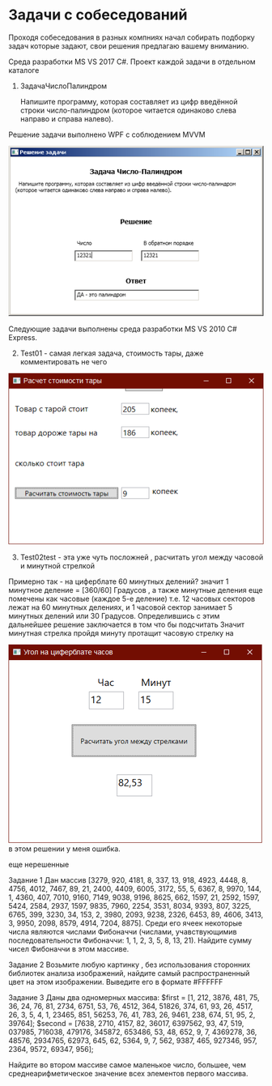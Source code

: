 # Задачи с собеседований

  Проходя собеседования в разных компниях начал собирать подборку задач которые задают,
свои решения предлагаю вашему вниманию.

Cреда разработки MS VS 2017 C#. Проект каждой задачи в отдельном  каталоге

1) ЗадачаЧислоПалиндром 

     Напишите программу, которая составляет из цифр введённой строки число-палиндром 
      (которое читается одинаково слева направо и справа налево). 
  
  Решение задачи выполнено WPF с соблюдением MVVM

![Image Alt](s1.png)


Следующие задачи выполнены среда разработки MS VS 2010 C# Express.  

 
2) Test01  - самая легкая задача, стоимость тары, даже комментировать не чего

![Image Alt](1.png)

 

3) Test02test  - эта уже чуть посложней , расчитать угол между часовой и минутной стрелкой

  Примерно так - на циферблате 60 минутных делений? значит 1 минутное деление =  [360/60] Градусов , а также минутные деления еще помечены как часовые (каждое 5-е деление) т.е. 12 часовых секторов лежат на 60 минутных делениях, и 1 часовой сектор занимает 5 минутных делений или 30 Градусов.
  Определившись с этим дальнейшее решение заключается в том что бы подсчитать
  Значит минутная стрелка пройдя минуту протащит часовую стрелку на 

![Image Alt](2.png)
в этом решении у меня ошибка.



еще нерешенные

Задание 1
Дан массив [3279, 920, 4181, 8, 337, 13, 918, 4923, 4448, 8, 4756, 4012, 7467, 89, 21, 2400, 4409, 6005, 3172, 55, 5, 6367, 8, 9970, 144, 1, 4360, 407, 7010, 9160, 7149, 9038, 9196, 8625, 662, 1597, 21, 2592, 1597, 5424, 2584, 2937, 1597, 9835, 7960, 2254, 3531, 8034, 9393, 807, 3225, 6765, 399, 3230, 34, 153, 2, 3980, 2093, 9238, 2326, 6453, 89, 4606, 3413, 3, 9950, 2098, 8579, 4914, 7204, 8875]. Среди его ячеек некоторые числа являются числами Фибоначчи (числами, учавствующимив последовательности Фибоначчи: 1, 1, 2, 3, 5, 8, 13, 21). Найдите сумму чисел Фибоначчи в этом массиве.
 
Задание 2
Возьмите любую картинку , без использования сторонних библиотек анализа изображений, найдите самый распространенный цвет на этом изображении. Выведите его в формате #FFFFFF
 
Задание 3
Даны два одномерных массива:
$first = [1, 212, 3876, 481, 75, 36, 24, 76, 81, 2734, 6751, 53, 76, 4512, 364, 51826, 374, 61, 93, 26, 4517, 26, 3, 5, 4, 1, 23465, 851, 56253, 76, 41, 783, 26, 9461, 238, 674, 51, 95, 2, 39764];
$second = [7638, 2710, 4157, 82, 36017, 6397562, 93, 47, 519, 037985, 716038, 479176, 345872, 653486, 53, 48, 652, 9, 7, 4369278, 36, 48576, 2934765, 62973, 645, 62, 5364, 9, 7, 562, 9387, 465, 927346, 957, 2364, 9572, 69347, 956];
 
Найдите во втором массиве самое маленькое число, большее, чем среднеарифметическое значение всех элементов первого массива.




